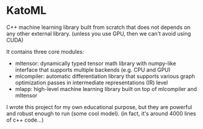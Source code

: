 # KatoML

C++ machine learning library built from scratch that does not depends on any other external library.
(unless you use GPU, then we can't avoid using CUDA)

It contains three core modules:
* mltensor: dynamically typed tensor math library with numpy-like interface that supports multiple backends (e.g. CPU and GPU) 
* mlcompiler: automatic differentiation library that supports various graph optimization passes in intermediate representations (IR) level
* mlapp: high-level machine learning library built on top of mlcompiler and mltensor 

I wrote this project for my own educational purpose, but they are powerful and robust enough to run (some cool model). (in fact, it's around 4000 lines of c++ code...)
